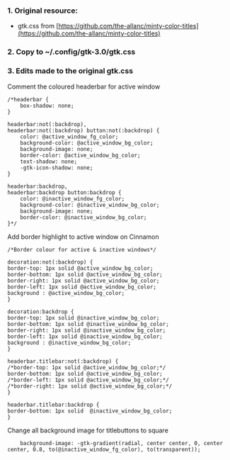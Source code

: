 ### 1. Original resource:
   - gtk.css from [https://github.com/the-allanc/minty-color-titles](https://github.com/the-allanc/minty-color-titles)
### 2. Copy to ~/.config/gtk-3.0/gtk.css
### 3. Edits made to the original gtk.css

Comment the coloured headerbar for active window
```
/*headerbar {
    box-shadow: none;
}

headerbar:not(:backdrop),
headerbar:not(:backdrop) button:not(:backdrop) {
    color: @active_window_fg_color;
    background-color: @active_window_bg_color;
    background-image: none;
    border-color: @active_window_bg_color;
    text-shadow: none;
    -gtk-icon-shadow: none;
}

headerbar:backdrop,
headerbar:backdrop button:backdrop {
    color: @inactive_window_fg_color;
    background-color: @inactive_window_bg_color;
    background-image: none;
    border-color: @inactive_window_bg_color;
}*/
```


Add border highlight to active window on Cinnamon
```
/*Border colour for active & inactive windows*/

decoration:not(:backdrop) {
border-top: 1px solid @active_window_bg_color;
border-bottom: 1px solid @active_window_bg_color;
border-right: 1px solid @active_window_bg_color;
border-left: 1px solid @active_window_bg_color;
background : @active_window_bg_color;
}

decoration:backdrop {
border-top: 1px solid @inactive_window_bg_color;
border-bottom: 1px solid @inactive_window_bg_color;
border-right: 1px solid @inactive_window_bg_color;
border-left: 1px solid @inactive_window_bg_color;
background : @inactive_window_bg_color;
}

headerbar.titlebar:not(:backdrop) {
/*border-top: 1px solid @active_window_bg_color;*/
border-bottom: 1px solid @active_window_bg_color;
/*border-left: 1px solid @active_window_bg_color;*/
/*border-right: 1px solid @active_window_bg_color;*/
}

headerbar.titlebar:backdrop {
border-bottom: 1px solid  @inactive_window_bg_color;
}

```

Change all background image for titlebuttons to square
```
    background-image: -gtk-gradient(radial, center center, 0, center center, 0.8, to(@inactive_window_fg_color), to(transparent));
```

